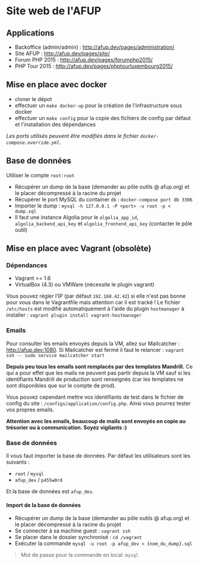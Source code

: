 # Site web de l'AFUP

## Applications

* Backoffice (admin/admin) : <http://afup.dev/pages/administration/>
* Site AFUP : <http://afup.dev/pages/site/>
* Forum PHP 2015 : <http://afup.dev/pages/forumphp2015/>
* PHP Tour 2015 : <http://afup.dev/pages/phptourluxembourg2015/>

## Mise en place avec docker

* cloner le dépot
* effectuer un `make docker-up` pour la création de l'infrastructure sous docker
* effectuer un `make config` pour la copie des fichiers de config par défaut et l'installation des dépendances

_Les ports utilisés peuvent être modifiés dans le fichier `docker-compose.override.yml`._

## Base de données

Utiliser le compte `root:root`

* Récupérer un dump de la base (demander au pôle outils @ afup.org) et le placer décompressé à la racine du projet
* Récupérer le port MySQL du container `db` : `docker-compose port db 3306`
* Importer le dump : `mysql -h 127.0.0.1 -P <port> -u root -p < dump.sql`
* Il faut une instance Algolia pour le `algolia_app_id`, `algolia_backend_api_key` et `algolia_frontend_api_key` (contacter le pôle outil)

## Mise en place avec Vagrant (obsolète)

### Dépendances

* Vagrant >= 1.6
* VirtualBox (4.3) ou VMWare (nécessite le plugin vagrant)

Vous pouvez régler l'IP (par défaut `192.168.42.42`) si elle n'est pas bonne pour vous dans le Vagrantfile mais attention car il est tracké !
Le fichier `/etc/hosts` est modifié automatiquement à l'aide du plugin `hostmanager` à installer : `vagrant plugin install vagrant-hostmanager`

### Emails

Pour consulter les emails envoyés depuis la VM, allez sur Mailcatcher : <http://afup.dev:1080>.
Si Mailcatcher est fermé il faut le relancer : `vagrant ssh -- sudo service mailcatcher start`

**Depuis peu tous les emails sont remplacés par des templates Mandrill.** Ce qui a pour effet que les mails ne peuvent pas partir depuis la VM sauf si les identifiants Mandrill de production sont renseignés (car les templates ne sont disponibles que sur le compte de prod).

Vous pouvez cependant mettre vos identifiants de test dans le fichier de config du site : `/configs/application/config.php`.
Ainsi vous pourrez tester vos propres emails.

**Attention avec les emails, beaucoup de mails sont envoyés en copie au trésorier ou à communication. Soyez vigilants :)**

### Base de données

Il vous faut importer la base de données. Par défaut les utilisateurs sont les suivants :

* `root` / `mysql`
* `afup_dev` / `p455w0rd`

Et la base de données est `afup_dev`.

#### Import de la base de données

* Récupérer un dump de la base (demander au pôle outils @ afup.org) et le placer décompressé à la racine du projet
* Se connecter à sa machine guest : `vagrant ssh`
* Se placer dans le dossier synchronisé : `cd /vagrant`
* Exécuter la commande `mysql -u root -p afup_dev < {nom_du_dump}.sql`

> Mot de passe pour la commande en local: `mysql`

